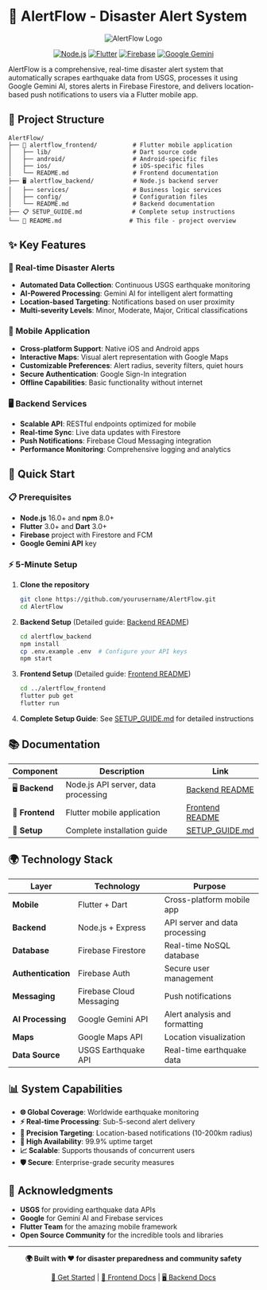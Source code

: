 # 🚨 AlertFlow - Disaster Alert System

<div align="center">

![AlertFlow Logo](https://img.shields.io/badge/AlertFlow-Disaster%20Alert%20System-red?style=for-the-badge&logo=warning&logoColor=white)

[![Node.js](https://img.shields.io/badge/Node.js-16+-green?style=flat-square&logo=node.js)](https://nodejs.org/)
[![Flutter](https://img.shields.io/badge/Flutter-3.0+-blue?style=flat-square&logo=flutter)](https://flutter.dev/)
[![Firebase](https://img.shields.io/badge/Firebase-Firestore%20%26%20FCM-orange?style=flat-square&logo=firebase)](https://firebase.google.com/)
[![Google Gemini](https://img.shields.io/badge/Google%20Gemini-AI%20Processing-purple?style=flat-square&logo=google)](https://ai.google.dev/)

</div>

AlertFlow is a comprehensive, real-time disaster alert system that automatically scrapes earthquake data from USGS, processes it using Google Gemini AI, stores alerts in Firebase Firestore, and delivers location-based push notifications to users via a Flutter mobile app.

## 🧩 Project Structure

```
AlertFlow/
├── 📱 alertflow_frontend/          # Flutter mobile application
│   ├── lib/                       # Dart source code
│   ├── android/                   # Android-specific files
│   ├── ios/                       # iOS-specific files
│   └── README.md                  # Frontend documentation
├── 🖥️ alertflow_backend/           # Node.js backend server
│   ├── services/                  # Business logic services
│   ├── config/                    # Configuration files
│   └── README.md                  # Backend documentation
├── 📋 SETUP_GUIDE.md              # Complete setup instructions
└── 📄 README.md                   # This file - project overview
```

## ✨ Key Features

### 🚨 Real-time Disaster Alerts

- **Automated Data Collection**: Continuous USGS earthquake monitoring
- **AI-Powered Processing**: Gemini AI for intelligent alert formatting
- **Location-based Targeting**: Notifications based on user proximity
- **Multi-severity Levels**: Minor, Moderate, Major, Critical classifications

### 📱 Mobile Application

- **Cross-platform Support**: Native iOS and Android apps
- **Interactive Maps**: Visual alert representation with Google Maps
- **Customizable Preferences**: Alert radius, severity filters, quiet hours
- **Secure Authentication**: Google Sign-In integration
- **Offline Capabilities**: Basic functionality without internet

### 🖥️ Backend Services

- **Scalable API**: RESTful endpoints optimized for mobile
- **Real-time Sync**: Live data updates with Firestore
- **Push Notifications**: Firebase Cloud Messaging integration
- **Performance Monitoring**: Comprehensive logging and analytics

## 🚀 Quick Start

### 📋 Prerequisites

- **Node.js** 16.0+ and **npm** 8.0+
- **Flutter** 3.0+ and **Dart** 3.0+
- **Firebase** project with Firestore and FCM
- **Google Gemini API** key

### ⚡ 5-Minute Setup

1. **Clone the repository**

   ```bash
   git clone https://github.com/yourusername/AlertFlow.git
   cd AlertFlow
   ```

2. **Backend Setup** (Detailed guide: [Backend README](alertflow_backend/README.md))

   ```bash
   cd alertflow_backend
   npm install
   cp .env.example .env  # Configure your API keys
   npm start
   ```

3. **Frontend Setup** (Detailed guide: [Frontend README](alertflow_frontend/README.md))

   ```bash
   cd ../alertflow_frontend
   flutter pub get
   flutter run
   ```

4. **Complete Setup Guide**: See [SETUP_GUIDE.md](SETUP_GUIDE.md) for detailed instructions

## 📚 Documentation

| Component       | Description                         | Link                                            |
| --------------- | ----------------------------------- | ----------------------------------------------- |
| 🖥️ **Backend**  | Node.js API server, data processing | [Backend README](alertflow_backend/README.md)   |
| 📱 **Frontend** | Flutter mobile application          | [Frontend README](alertflow_frontend/README.md) |
| 🔧 **Setup**    | Complete installation guide         | [SETUP_GUIDE.md](SETUP_GUIDE.md)                |

## 🌍 Technology Stack

| Layer              | Technology               | Purpose                        |
| ------------------ | ------------------------ | ------------------------------ |
| **Mobile**         | Flutter + Dart           | Cross-platform mobile app      |
| **Backend**        | Node.js + Express        | API server and data processing |
| **Database**       | Firebase Firestore       | Real-time NoSQL database       |
| **Authentication** | Firebase Auth            | Secure user management         |
| **Messaging**      | Firebase Cloud Messaging | Push notifications             |
| **AI Processing**  | Google Gemini API        | Alert analysis and formatting  |
| **Maps**           | Google Maps API          | Location visualization         |
| **Data Source**    | USGS Earthquake API      | Real-time earthquake data      |

## 📊 System Capabilities

- **🌐 Global Coverage**: Worldwide earthquake monitoring
- **⚡ Real-time Processing**: Sub-5-second alert delivery
- **📍 Precision Targeting**: Location-based notifications (10-200km radius)
- **🔄 High Availability**: 99.9% uptime target
- **📈 Scalable**: Supports thousands of concurrent users
- **🛡️ Secure**: Enterprise-grade security measures



## 🙏 Acknowledgments

- **USGS** for providing earthquake data APIs
- **Google** for Gemini AI and Firebase services
- **Flutter Team** for the amazing mobile framework
- **Open Source Community** for the incredible tools and libraries

---

<div align="center">

**🌍 Built with ❤️ for disaster preparedness and community safety**

[🚀 Get Started](SETUP_GUIDE.md) | [📱 Frontend Docs](alertflow_frontend/README.md) | [🖥️ Backend Docs](alertflow_backend/README.md)

</div>
